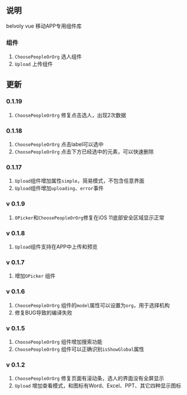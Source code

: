 ## 说明
belvoly vue 移动APP专用组件库

### 组件
1. `ChoosePeopleOrOrg` 选人组件
2. `Upload` 上传组件

## 更新
### 0.1.19
1. `ChoosePeopleOrOrg` 修复点击选人，出现2次数据

### 0.1.18
1. `ChoosePeopleOrOrg` 点击label可以选中
2. `ChoosePeopleOrOrg` 点击下方已经选中的元素，可以快速删除

### 0.1.17
1. `Upload`组件增加属性`simple`，简易模式，不包含任意界面
2. `Upload`组件增加`uploading`、`error`事件

### v 0.1.9
1. `OPicker`和`ChoosePeopleOrOrg`修复在iOS 11底部安全区域显示正常

### v 0.1.8
1. `Upload`组件支持在APP中上传和预览

### v 0.1.7
1. 增加`OPicker` 组件

### v 0.1.6
1. `ChoosePeopleOrOrg` 组件的`model`属性可以设置为`org`，用于选择机构
2. 修复BUG导致的编译失败

### v 0.1.5
1. `ChoosePeopleOrOrg` 组件增加搜索功能
2. `ChoosePeopleOrOrg` 组件可以正确识别`isShowGlobal`属性

### v 0.1.2
1. `ChoosePeopleOrOrg` 修复页面有滚动条，选人的界面没有全屏显示 
2. `Upload` 增加查看模式，和图标有Word、Excel、PPT、其它四种显示图标